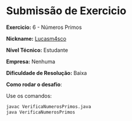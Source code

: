 # Submissão de Exercicio

**Exercicio:** 6 - Números Primos

**Nickname:** [Lucasm4sco](https://github.com/Lucasm4sco)

**Nível Técnico:** Estudante

**Empresa:** Nenhuma 

**Dificuldade de Resolução:** Baixa

**Como rodar o desafio**: 

Use os comandos: 

```bash
javac VerificaNumerosPrimos.java
java VerificaNumerosPrimos
```
